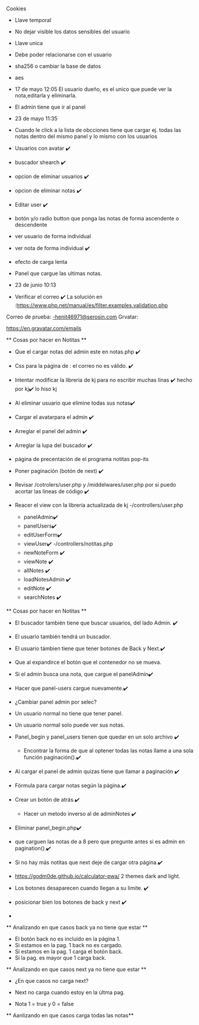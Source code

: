 Cookies
- Llave temporal
- No dejar visible los datos sensibles del usuario
- Llave unica
- Debe poder relacionarse con el usuario
- sha256 o cambiar la base de datos
- aes
- 17 de mayo 12:05 El usuario dueño, es el unico que puede ver la nota,editarla y eliminarla.
- El admin tiene que ir al panel

- 23 de mayo 11:35
- Cuando le click a la lista de obcciones tiene que cargar ej. todas las notas dentro del mismo panel y lo mismo con los usuarios


- Usuarios con avatar ✔️
- buscador shearch ✔️
- opcion de eliminar usuarios ✔️
- opcion de eliminar notas ✔️
- Editar user ✔️
- botón y/o radio button que ponga las notas de forma ascendente o descendente

- ver usuario de forma individual
- ver nota de forma individual ✔️
- efecto de carga lenta
- Panel que cargue las ultimas notas.

- 23 de junio 10:13
- Verificar el correo ✔️
La solución en :https://www.php.net/manual/es/filter.examples.validation.php

Correo de prueba:
 -henit46971@serosin.com
 Grvatar:

 https://en.gravatar.com/emails

** Cosas por hacer en Notitas **

- Que el cargar notas del admin este en notas.php  ✔️
- Css para la página de : el correo no es válido. ✔️
- Intentar modificar la libreria de kj para no escribir muchas linas ✔️ hecho por kj✔️ lo hiso kj
- Al eliminar usuario que elimine todas sus notas✔️
- Cargar el avatarpara el admin ✔️
- Arreglar el panel del admin ✔️
- Arreglar la lupa del buscador ✔️
- página de precentación de el programa notitas pop-its
- Poner paginación (botón de next) ✔️
- Revisar /cotrolers/user.php y /middelwares/user.php por si puedo acortar las lineas de código ✔️

- Reacer el view con la libreria actualizada de kj
-/controllers/user.php
    - panelAdmin✔️
    - panelUsers✔️
    - editUserForm✔️
    - viewUser✔️
-/controllers/notitas.php
    - newNoteForm ✔️
    - viewNote ✔️
    - allNotes ✔️
    - loadNotesAdmin ✔️
    - editNote ✔️
    - searchNotes ✔️

** Cosas por hacer en Notitas **

- El buscador también tiene que buscar usuarios, del lado Admin. ✔️

- El usuario también tendrá un buscador.
- El usuario támbien tiene que tener botones de Back y Next.✔️
- Que al expandirce el botón que el contenedor no se mueva.
- Si el admin busca una nota, que cargue el panelAdmin✔️
- Hacer que panel-users cargue nuevamente.✔️
- ¿Cambiar panel admin por selec?






- Un usuario normal no tiene que tener panel.
- Un usuario normal solo puede ver sus notas.

- Panel_begin y panel_users tienen que quedar en un solo archivo ✔️
  - Encontrar la forma de que al optener todas las notas llame a una sola función paginación().✔️
- Al cargar el panel de admin quizas tiene que llamar a paginación ✔️
- Fórmula para cargar notas según la página.✔️
- Crear un botón de atrás.✔️
  - Hacer un metodo inverso al de adminNotes ✔️
- Eliminar panel_begin.php✔️
- que carguen las notas de a 8 pero que pregunte antes si es admin en pagination().✔️
- Si no hay más notitas que next deje de cargar otra página.✔️
- https://godm0de.github.io/calculator-pwa/ 2 themes dark and light.


- Los botones desaparecen cuando llegan a su limite. ✔️
- posicionar bien los botones de back y next ✔️
-



** Analizando en que casos back ya no tiene que estar **

- El botón back no es incluido en la página 1.
- Si estamos en la pag. 1 back no es cargado.
- Si estamos en la pag. 1 carga el botón back.
- Si la pag. es mayor que 1 carga back.


** Analizando en que casos next ya no tiene que estar **

- ¿En que casos no carga next?

- Next no carga cuando estoy en la últma pag.
- Nota  1 = true y 0 = false

** Aanlizando en que casos carga todas las notas**
